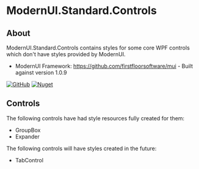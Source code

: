 # ModernUI.Standard.Controls

## About

ModernUI.Standard.Controls contains styles for some core WPF controls which don't have styles provided by ModernUI.

 * ModernUI Framework: https://github.com/firstfloorsoftware/mui - Built against version 1.0.9

[![GitHub](https://img.shields.io/github/license/samoatesgames/mui.extended.toolkit.svg?style=flat-square)](https://github.com/samoatesgames/mui.extended.toolkit/blob/master/LICENSE)
[![Nuget](https://img.shields.io/nuget/dt/ModernUI.Standard.Controls.svg?label=Nuget&style=flat-square)](https://www.nuget.org/packages/ModernUI.Standard.Controls/)

 
## Controls

The following controls have had style resources fully created for them:

 * GroupBox
 * Expander
 
The following controls will have styles created in the future:

 * TabControl
